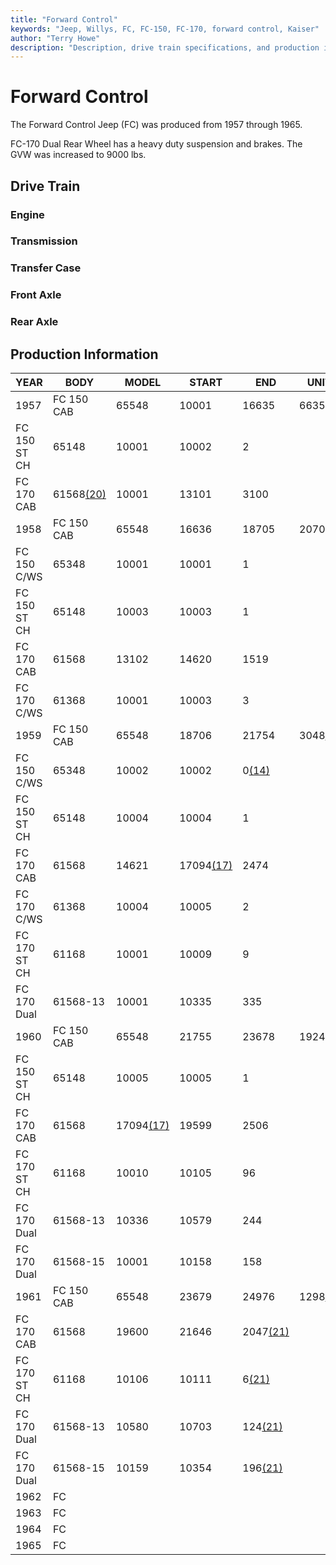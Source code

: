 ```yaml
---
title: "Forward Control"
keywords: "Jeep, Willys, FC, FC-150, FC-170, forward control, Kaiser"
author: "Terry Howe"
description: "Description, drive train specifications, and production information for the forward control Jeeps FC-150 and FC-170"
---
```

# Forward Control

The Forward Control Jeep (FC) was produced from 1957 through 1965.

FC-170 Dual Rear Wheel has a heavy duty suspension and brakes. The GVW was increased to 9000 lbs.

## Drive Train

### Engine

### Transmission

### Transfer Case

### Front Axle

### Rear Axle

## Production Information

| YEAR         | BODY                      | MODEL                     | START                     | END                      | UNITS                    |
|--------------|---------------------------|---------------------------|---------------------------|--------------------------|--------------------------|
| 1957         | FC 150 CAB                | 65548                     | 10001                     | 16635                    | 6635                     |
| FC 150 ST CH | 65148                     | 10001                     | 10002                     | 2                        |                          |
| FC 170 CAB   | 61568[(20)](../history/index.md#20) | 10001                     | 13101                     | 3100                     |                          |
| 1958         | FC 150 CAB                | 65548                     | 16636                     | 18705                    | 2070                     |
| FC 150 C/WS  | 65348                     | 10001                     | 10001                     | 1                        |                          |
| FC 150 ST CH | 65148                     | 10003                     | 10003                     | 1                        |                          |
| FC 170 CAB   | 61568                     | 13102                     | 14620                     | 1519                     |                          |
| FC 170 C/WS  | 61368                     | 10001                     | 10003                     | 3                        |                          |
| 1959         | FC 150 CAB                | 65548                     | 18706                     | 21754                    | 3048[(14)](../history/index.md#14) |
| FC 150 C/WS  | 65348                     | 10002                     | 10002                     | 0[(14)](../history/index.md#14)    |                          |
| FC 150 ST CH | 65148                     | 10004                     | 10004                     | 1                        |                          |
| FC 170 CAB   | 61568                     | 14621                     | 17094[(17)](../history/index.md#17) | 2474                     |                          |
| FC 170 C/WS  | 61368                     | 10004                     | 10005                     | 2                        |                          |
| FC 170 ST CH | 61168                     | 10001                     | 10009                     | 9                        |                          |
| FC 170 Dual  | 61568-13                  | 10001                     | 10335                     | 335                      |                          |
| 1960         | FC 150 CAB                | 65548                     | 21755                     | 23678                    | 1924                     |
| FC 150 ST CH | 65148                     | 10005                     | 10005                     | 1                        |                          |
| FC 170 CAB   | 61568                     | 17094[(17)](../history/index.md#17) | 19599                     | 2506                     |                          |
| FC 170 ST CH | 61168                     | 10010                     | 10105                     | 96                       |                          |
| FC 170 Dual  | 61568-13                  | 10336                     | 10579                     | 244                      |                          |
| FC 170 Dual  | 61568-15                  | 10001                     | 10158                     | 158                      |                          |
| 1961         | FC 150 CAB                | 65548                     | 23679                     | 24976                    | 1298[(21)](../history/index.md#21) |
| FC 170 CAB   | 61568                     | 19600                     | 21646                     | 2047[(21)](../history/index.md#21) |                          |
| FC 170 ST CH | 61168                     | 10106                     | 10111                     | 6[(21)](../history/index.md#21)    |                          |
| FC 170 Dual  | 61568-13                  | 10580                     | 10703                     | 124[(21)](../history/index.md#21)  |                          |
| FC 170 Dual  | 61568-15                  | 10159                     | 10354                     | 196[(21)](../history/index.md#21)  |                          |
| 1962         | FC                        |                           |                           |                          |                          |
| 1963         | FC                        |                           |                           |                          |                          |
| 1964         | FC                        |                           |                           |                          |                          |
| 1965         | FC                        |                           |                           |                          |                          |